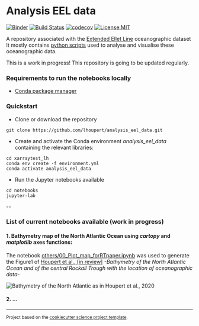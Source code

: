 Analysis EEL data
==============================
[![Binder](https://mybinder.org/badge_logo.svg)](https://mybinder.org/v2/gh/lhoupert/analysis_eel_data/master)
[![Build Status](https://travis-ci.com/lhoupert/analysis_eel_data.svg?branch=master)](https://travis-ci.com/lhoupert/analysis_eel_data)
[![codecov](https://codecov.io/gh/lhoupert/analysis_eel_data/branch/master/graph/badge.svg)](https://codecov.io/gh/lhoupert/analysis_eel_data)
[![License:MIT](https://img.shields.io/badge/License-MIT-lightgray.svg?style=flt-square)](https://opensource.org/licenses/MIT)

A repository associated with the [Extended Ellet Line](https://projects.noc.ac.uk/ExtendedEllettLine/)  oceanographic dataset  It mostly contains [python scripts](https://github.com/lhoupert/analysis_eel_data/tree/master/notebooks)  used to analyse and visualise these oceanographic data.


This is a work in progress! This repository is going to be updated regularly.

### Requirements to run the notebooks locally
 - [Conda package manager](https://conda.io/en/latest/)



### Quickstart


- Clone or download the repository

``` 
git clone https://github.com/lhoupert/analysis_eel_data.git
```

- Create and activate the Conda environment *analysis\_eel\_data* containing the relevant libraries:

```
cd xarraytest_lh
conda env create -f environment.yml
conda activate analysis_eel_data
```

- Run the Jupyter notebooks available

```
cd notebooks
jupyter-lab
```


--

### List of current notebooks available (work in progress)


#### 1. Bathymetry map of the North Atlantic Ocean using *cartopy* and *matplotlib* axes functions: 
The notebook [others/00\_Plot\_map\_forRTpaper.ipynb](https://github.com/lhoupert/analysis_eel_data/blob/master/notebooks/other/00_Plot_map_forRTpaper.ipynb) was used to generate the Figure1 of [Houpert et al., [in review]](https://www.essoar.org/doi/10.1002/essoar.10503226.1) *-Bathymetry of the North Atlantic Ocean and of the central Rockall Trough with the location of oceanographic data-*

![Bathymetry of the North Atlantic as in Houpert et al., 2020](https://www.dropbox.com/s/pw11e62w3en09ji/fig1.png)

#### 2. ...



--------

<p><small>Project based on the <a target="_blank" href="https://github.com/jbusecke/cookiecutter-science-project">cookiecutter science project template</a>.</small></p>
